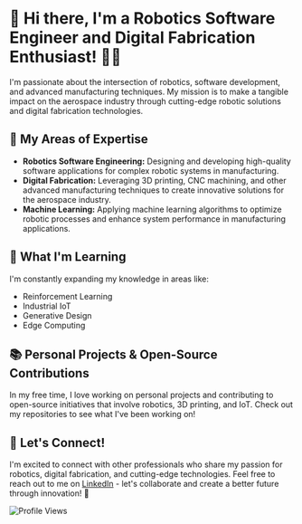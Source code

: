 # 👋 Hi there, I'm a Robotics Software Engineer and Digital Fabrication Enthusiast! 👨‍💻

I'm passionate about the intersection of robotics, software development, and advanced manufacturing techniques. My mission is to make a tangible impact on the aerospace industry through cutting-edge robotic solutions and digital fabrication technologies.

## 🚀 My Areas of Expertise

- **Robotics Software Engineering:** Designing and developing high-quality software applications for complex robotic systems in manufacturing.
- **Digital Fabrication:** Leveraging 3D printing, CNC machining, and other advanced manufacturing techniques to create innovative solutions for the aerospace industry.
- **Machine Learning:** Applying machine learning algorithms to optimize robotic processes and enhance system performance in manufacturing applications.

## 🌱 What I'm Learning

I'm constantly expanding my knowledge in areas like:

- Reinforcement Learning
- Industrial IoT
- Generative Design
- Edge Computing

## 📚 Personal Projects & Open-Source Contributions

In my free time, I love working on personal projects and contributing to open-source initiatives that involve robotics, 3D printing, and IoT. Check out my repositories to see what I've been working on!

## 🔗 Let's Connect!

I'm excited to connect with other professionals who share my passion for robotics, digital fabrication, and cutting-edge technologies. Feel free to reach out to me on [LinkedIn](https://www.linkedin.com/in/mengxi-he/) - let's collaborate and create a better future through innovation! 🚀

![Profile Views](https://visitor-badge.glitch.me/badge?page_id=mengxihe.mengxihe)

